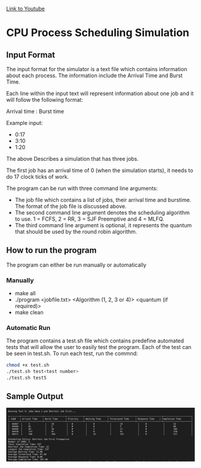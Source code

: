 [Link to Youtube](https://youtu.be/kuxQ3QVEfbI)


# CPU Process Scheduling Simulation

## Input Format

The input format for the simulator is a text file which contains information about each process. The information include the Arrival Time and Burst Time. 

Each line within the input text will represent information about one job and it will follow the following format:

Arrival time : Burst time

Example input:
* 0:17
* 3:10
* 1:20

The above Describes a simulation that has three jobs.

The first job has an arrival time of 0 (when the simulation starts), it needs to do 17 clock ticks of work.

The program can be run with three command line arguments:
- The job file which contains a list of jobs, their arrival time and burstime. The format of the job file is discussed above.
- The second command line argument denotes the scheduling algorithm to use. 1 = FCFS, 2 = RR, 3 = SJF Preemptive and 4 = MLFQ.
- The third command line argument is optional, it represents the quantum that should be used by the round robin algorithm.

## How to run the program

The program can either be run manually or automatically

### Manually

- make all
- ./program <jobfile.txt> <Algorithm (1, 2, 3 or 4)> <quantum (if required)>
- make clean

### Automatic Run

The program contains a test.sh file which contains predefine automated tests that will allow the user to easily test the program. Each of the test can be seen in test.sh.
To run each test, run the commnd:

 ```bash
 chmod +x test.sh
 ./test.sh test<test number> 
 ./test.sh test5

 ```


 ## Sample Output

 ![Sample Image](example.jpeg)


